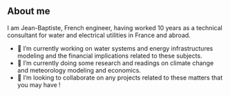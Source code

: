 ## About me

I am Jean-Baptiste, French engineer, having worked 10 years as a technical consultant for water and electrical utilities in France and abroad.
- 🔭 I’m currently working on water systems and energy infrastructures modeling and the financial implications related to these subjects.
- 🌱 I’m currently doing some research and readings on climate change and meteorology modeling and economics.
- 👯 I’m looking to collaborate on any projects related to these matters that you may have !
  

<!--
Here are some ideas to get you started:




- 🤔 I’m looking for help with ...
- 💬 Ask me about ...
- 📫 How to reach me: ...
- 😄 Pronouns: ...
- ⚡ Fun fact: ...
